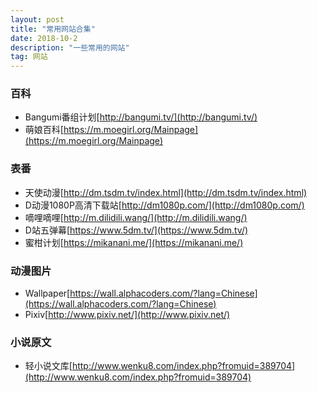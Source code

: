 ```yaml
---
layout: post
title: "常用网站合集"
date: 2018-10-2
description: "一些常用的网站"
tag: 网站
---
```


### 百科

* Bangumi番组计划[http://bangumi.tv/](http://bangumi.tv/)
* 萌娘百科[https://m.moegirl.org/Mainpage](https://m.moegirl.org/Mainpage)

### 表番

* 天使动漫[http://dm.tsdm.tv/index.html](http://dm.tsdm.tv/index.html)
* D动漫1080P高清下载站[http://dm1080p.com/](http://dm1080p.com/)
* 嘀哩嘀哩[http://m.dilidili.wang/](http://m.dilidili.wang/)
* D站五弹幕[https://www.5dm.tv/](https://www.5dm.tv/)
* 蜜柑计划[https://mikanani.me/](https://mikanani.me/)

### 动漫图片

* Wallpaper[https://wall.alphacoders.com/?lang=Chinese](https://wall.alphacoders.com/?lang=Chinese)
* Pixiv[http://www.pixiv.net/](http://www.pixiv.net/)

### 小说原文

* 轻小说文库[http://www.wenku8.com/index.php?fromuid=389704](http://www.wenku8.com/index.php?fromuid=389704)